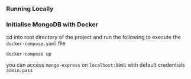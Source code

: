 ### Running Locally

### Initialise MongoDB with Docker

cd into root directory of the project and run the following to execute the `docker-compose.yaml` file
```
docker-compose up
```
you can access `mongo-express` on `localhost:8081` with default credentials `admin:pass`
